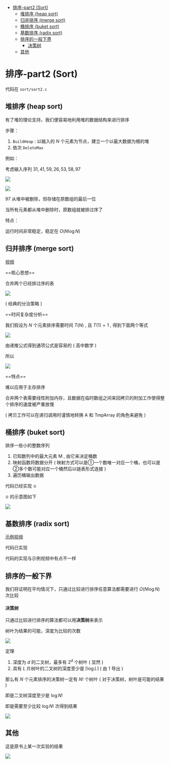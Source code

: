 - [排序-part2 (Sort)](#排序-part2-sort)
  - [堆排序 (heap sort)](#堆排序-heap-sort)
  - [归并排序 (merge sort)](#归并排序-merge-sort)
  - [桶排序 (buket sort)](#桶排序-buket-sort)
  - [基数排序 (radix sort)](#基数排序-radix-sort)
  - [排序的一般下界](#排序的一般下界)
      - [决策树](#决策树)
  - [其他](#其他)

# 排序-part2 (Sort) 

代码在 `sort/sort2.c`

## 堆排序 (heap sort)

有了堆的理论支持，我们便容易地利用堆的数据结构来进行排序

步骤：
1. `BuildHeap` : 以输入的 $N$ 个元素为节点，建立一个以最大数据为根的堆
2. 依次 `DeleteMax`

例如：

考虑输入序列 $31,41,59,26,53,58,97$

![](image/2021-12-13-20-46-49.png)

![](image/2021-12-13-20-47-44.png)

97 从堆中被删除，但存储在原数组的最后一位

当所有元素都从堆中删除时，原数组就被排过序了

特点：

运行时间非常稳定，稳定在 $O(N \log N)$

## 归并排序 (merge sort)

[视频](https://www.bilibili.com/video/BV1J5411a7Bw?from=search&seid=2883592520845136354)

==核心思想==

合并两个已经排过序的表

![](image/2021-12-14-16-15-10.png)

( 经典的分治策略 )

==时间复杂度分析==

我们假设为 $N$ 个元素排序需要时间 $T(N)$ , 且 $T(1)=1$ , 得到下面两个等式

![](image/2021-12-14-16-43-01.png)

由递推公式得到通项公式是容易的 ( 高中数学 )

所以

![](image/2021-12-14-16-45-09.png)

==特点==

难以应用于主存排序

合并两个表需要线性附加内存，且数据在临时数组之间来回拷贝的附加工作使得整个排序的速度被严重放慢

( 拷贝工作可以在递归调用时谨慎地转换 A 和 TmpArray 的角色来避免 )

## 桶排序 (buket sort)

排序一些小的整数序列

1. 已知数列中的最大元素 M , 由它来决定桶数
2. 映射函数将数据分开 ( 映射方式可以是①一个数唯一对应一个桶，也可以是②多个数可能对应一个桶然后以链表形式连接 )
3. 遍历桶输出数据

代码已经实现 `①`

`②` 的示意图如下

![](image/2021-12-14-21-06-10.png)

## 基数排序 (radix sort)

[示例视频](https://www.bilibili.com/video/BV1A54y1D7Kd?from=search&seid=8508806430685224390&spm_id_from=333.337.0.0)

代码已实现

代码的实现与示例视频中有点不一样

## 排序的一般下界

我们将证明在平均情况下，只通过比较进行排序任意算法都需要进行 $\Omega (N\log N)$ 次比较

#### 决策树
只通过比较进行排序的算法都可以用**决策树**来表示

树叶为结果的可能，深度为比较的次数

![](image/2021-12-14-22-12-37.png)

定理
1. 深度为 $d$ 的二叉树，最多有 $2^d$ 个树叶 ( 显然 )
2. 具有 $L$ 片树叶的二叉树的深度至少是 $\lceil\log L\rceil$ ( 由 1 导出 )

那么有 $N$ 个元素排序的决策树一定有 $N!$ 个树叶 ( 对于决策树，树叶是可能的结果 )

即是二叉树深度至少是 $\log N!$

即是需要至少比较 $\log N!$ 次得到结果

![](image/2021-12-14-22-24-26.png)

## 其他

这是原书上某一次实验的结果

![](image/2021-12-14-22-39-22.png)